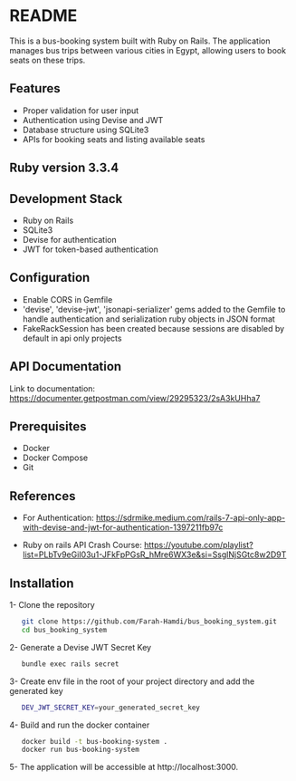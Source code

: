 # README

This is a bus-booking system built with Ruby on Rails. The application manages bus trips between various cities in Egypt, allowing users to book seats on these trips.

## Features

- Proper validation for user input
- Authentication using Devise and JWT
- Database structure using SQLite3
- APIs for booking seats and listing available seats

## Ruby version 3.3.4

## Development Stack

- Ruby on Rails
- SQLite3
- Devise for authentication
- JWT for token-based authentication


## Configuration 

- Enable CORS in Gemfile 
- 'devise', 'devise-jwt', 'jsonapi-serializer' gems added to the Gemfile to handle authentication and serialization ruby objects in JSON format
- FakeRackSession has been created because sessions are disabled by default in api only projects


## API Documentation
Link to documentation: https://documenter.getpostman.com/view/29295323/2sA3kUHha7

## Prerequisites

- Docker 
- Docker Compose
- Git

## References

- For Authentication: https://sdrmike.medium.com/rails-7-api-only-app-with-devise-and-jwt-for-authentication-1397211fb97c

- Ruby on rails API Crash Course: https://youtube.com/playlist?list=PLbTv9eGiI03u1-JFkFpPGsR_hMre6WX3e&si=SsglNjSGtc8w2D9T


## Installation

1- Clone the repository

```sh
   git clone https://github.com/Farah-Hamdi/bus_booking_system.git
   cd bus_booking_system
```

2- Generate a Devise JWT Secret Key
```sh 
   bundle exec rails secret
```
3- Create env file in the root of your project directory and add the generated key
``` sh
   DEV_JWT_SECRET_KEY=your_generated_secret_key
```
4- Build and run the docker container 
``` sh
   docker build -t bus-booking-system .
   docker run bus-booking-system
```
5- The application will be accessible at http://localhost:3000.




